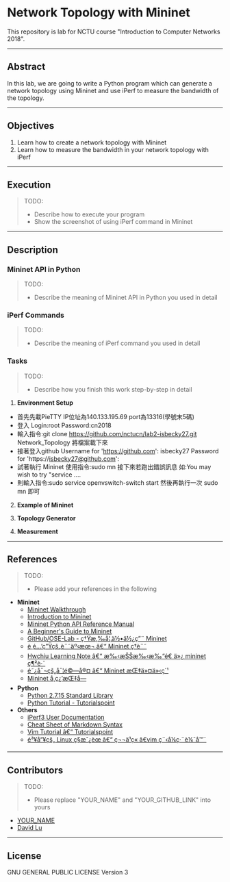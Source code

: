 # Network Topology with Mininet

This repository is lab for NCTU course "Introduction to Computer Networks 2018".

---
## Abstract

In this lab, we are going to write a Python program which can generate a network topology using Mininet and use iPerf to measure the bandwidth of the topology.

---
## Objectives

1. Learn how to create a network topology with Mininet
2. Learn how to measure the bandwidth in your network topology with iPerf

---
## Execution

> TODO: 
> * Describe how to execute your program
> * Show the screenshot of using iPerf command in Mininet

---
## Description

### Mininet API in Python

> TODO:
> * Describe the meaning of Mininet API in Python you used in detail

### iPerf Commands

> TODO:
> * Describe the meaning of iPerf command you used in detail

### Tasks

> TODO:
> * Describe how you finish this work step-by-step in detail

1. **Environment Setup**
- 首先先載PieTTY IP位址為140.133.195.69 port為13316(學號末5碼)
- 登入 Login:root Password:cn2018
- 輸入指令:git clone https://github.com/nctucn/lab2-isbecky27.git Network_Topology 將檔案載下來
- 接著登入github Username for 'https://github.com': isbecky27 Password for 'https://isbecky27@github.com': <Github Password>
- 試著執行 Mininet 使用指令:sudo mn 接下來若跑出錯誤訊息 如:You may wish to try "service ....
- 則輸入指令:sudo service openvswitch-switch start 然後再執行一次 sudo mn 即可

2. **Example of Mininet**


3. **Topology Generator**


4. **Measurement**

---
## References

> TODO: 
> * Please add your references in the following

* **Mininet**
    * [Mininet Walkthrough](http://mininet.org/walkthrough/)
    * [Introduction to Mininet](https://github.com/mininet/mininet/wiki/Introduction-to-Mininet)
    * [Mininet Python API Reference Manual](http://mininet.org/api/annotated.html)
    * [A Beginner's Guide to Mininet](https://opensourceforu.com/2017/04/beginners-guide-mininet/)
    * [GitHub/OSE-Lab - ç†Ÿæ‚‰å¦‚ä½•ä½¿ç”¨ Mininet](https://github.com/OSE-Lab/Learning-SDN/blob/master/Mininet/README.md)
    * [è¸é…’ç”Ÿçš„è¨˜äº‹æœ¬ â€“ Mininet ç­†è¨˜](https://blog.laszlo.tw/?p=81)
    * [Hwchiu Learning Note â€“ æ‰‹æŠŠæ‰‹æ‰“é€ ä»¿ mininet ç¶²è·¯](https://hwchiu.com/setup-mininet-like-environment.html)
    * [é˜¿å¯¬çš„å¯¦é©—å®¤ â€“ Mininet æŒ‡ä»¤ä»‹ç´¹](https://ting-kuan.blog/2017/11/09/%E3%80%90mininet%E6%8C%87%E4%BB%A4%E4%BB%8B%E7%B4%B9%E3%80%91/)
    * [Mininet å­¸ç¿’æŒ‡å—](https://www.sdnlab.com/11495.html)
* **Python**
    * [Python 2.7.15 Standard Library](https://docs.python.org/2/library/index.html)
    * [Python Tutorial - Tutorialspoint](https://www.tutorialspoint.com/python/)
* **Others**
    * [iPerf3 User Documentation](https://iperf.fr/iperf-doc.php#3doc)
    * [Cheat Sheet of Markdown Syntax](https://www.markdownguide.org/cheat-sheet)
    * [Vim Tutorial â€“ Tutorialspoint](https://www.tutorialspoint.com/vim/index.htm)
    * [é³¥å“¥çš„ Linux ç§æˆ¿èœ â€“ ç¬¬ä¹ç« ã€vim ç¨‹å¼ç·¨è¼¯å™¨](http://linux.vbird.org/linux_basic/0310vi.php)

---
## Contributors

> TODO:
> * Please replace "YOUR_NAME" and "YOUR_GITHUB_LINK" into yours

* [YOUR_NAME](YOUR_GITHUB_LINK)
* [David Lu](https://github.com/yungshenglu)

---
## License

GNU GENERAL PUBLIC LICENSE Version 3
